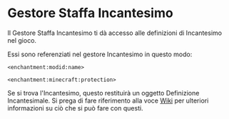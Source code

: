 # Gestore Staffa Incantesimo

Il Gestore Staffa Incantesimo ti dà accesso alle definizioni di Incantesimo nel gioco.

Essi sono referenziati nel gestore Incantesimo in questo modo:

```zenscript
<enchantment:modid:name>

<enchantment:minecraft:protection>
```

Se si trova l'Incantesimo, questo restituirà un oggetto Definizione Incantesimale. Si prega di fare riferimento alla voce [Wiki](/Vanilla/Enchantments/IEnchantmentDefinition/) per ulteriori informazioni su ciò che si può fare con questi.